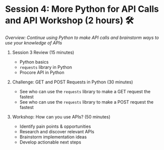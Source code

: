 # Session 4: More Python for API Calls and API Workshop (2 hours) 🛠️
_Overview: Continue using Python to make API calls and brainstorm ways to use your knowledge of APIs_

1. Session 3 Review (15 minutes)
    * Python basics
    * `requests` library in Python
    * Procore API in Python

2. Challenge: GET and POST Requests in Python (30 minutes)
    * See who can use the `requests` library to make a GET request the fastest
    * See who can use the `requests` library to make a POST request the fastest

4. Workshop: How can you use APIs? (50 minutes)
    * Identify pain points & opportunities
    * Research and discover relevant APIs
    * Brainstorm implementation ideas
    * Develop actionable next steps
